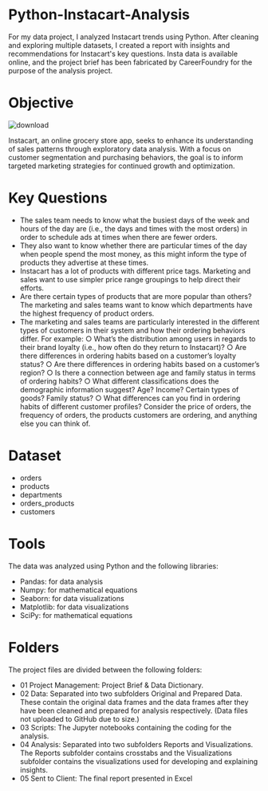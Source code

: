 # Python-Instacart-Analysis
For my data project, I analyzed Instacart trends using Python. After cleaning and exploring multiple datasets, I created a report with insights and recommendations for Instacart's key questions. Insta data is available online, and the project brief has been fabricated by CareerFoundry for the purpose of the analysis project.

# Objective
![download](https://github.com/bazi-imran/Python-Instacart-Analysis/assets/160747644/16dea413-270e-44ea-8c4e-5a0eb7f4fbef)

Instacart, an online grocery store app, seeks to enhance its understanding of sales patterns through exploratory data analysis. With a focus on customer segmentation and purchasing behaviors, the goal is to inform targeted marketing strategies for continued growth and optimization.

# Key Questions
- The sales team needs to know what the busiest days of the week and hours of the day are (i.e., the days and times with the most orders) in order to schedule ads at times when there are fewer orders.
- They also want to know whether there are particular times of the day when people spend the most money, as this might inform the type of products they advertise at these times.
- Instacart has a lot of products with different price tags. Marketing and sales want to use simpler price range groupings to help direct their efforts.
- Are there certain types of products that are more popular than others? The marketing and sales teams want to know which departments have the highest frequency of product orders.
- The marketing and sales teams are particularly interested in the different types of customers in their system and how their ordering behaviors differ. For example:
○ What’s the distribution among users in regards to their brand loyalty (i.e., how often do they return to Instacart)?
○ Are there differences in ordering habits based on a customer’s loyalty status?
○ Are there differences in ordering habits based on a customer’s region?
○ Is there a connection between age and family status in terms of ordering
habits?
○ What different classifications does the demographic information suggest?
Age? Income? Certain types of goods? Family status?
○ What differences can you find in ordering habits of different customer
profiles? Consider the price of orders, the frequency of orders, the products customers are ordering, and anything else you can think of.

# Dataset
- orders
- products
- departments
- orders_products
- customers

# Tools
The data was analyzed using Python and the following libraries:
- Pandas: for data analysis
- Numpy: for mathematical equations
- Seaborn: for data visualizations
- Matplotlib: for data visualizations
- SciPy: for mathematical equations

# Folders
The project files are divided between the following folders:
- 01 Project Management: Project Brief & Data Dictionary.
- 02 Data: Separated into two subfolders Original and Prepared Data. These contain the original data frames and the data frames after they have been cleaned and prepared for analysis respectively. (Data files not uploaded to GitHub due to size.)
- 03 Scripts: The Jupyter notebooks containing the coding for the analysis.
- 04 Analysis: Separated into two subfolders Reports and Visualizations. The Reports subfolder contains crosstabs and the Visualizations subfolder contains the visualizations used for developing and explaining insights.
- 05 Sent to Client: The final report presented in Excel
